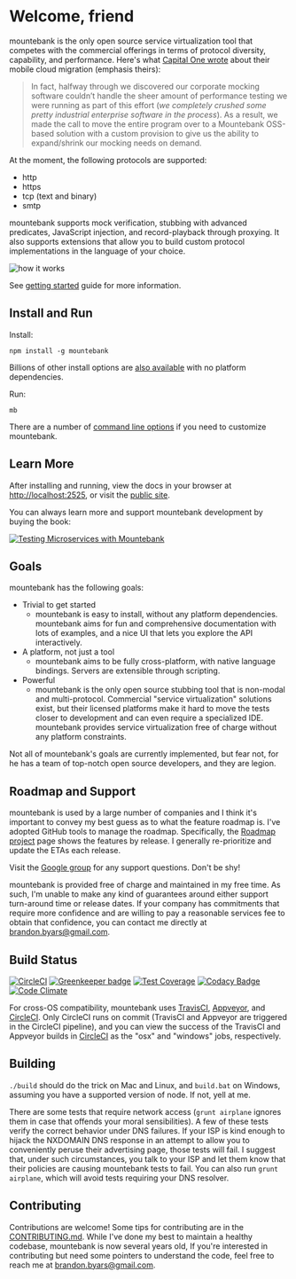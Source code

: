 # Welcome, friend

mountebank is the only open source service virtualization tool that competes with the commercial offerings
in terms of protocol diversity, capability, and performance. Here's what
[Capital One wrote](https://medium.com/capital-one-tech/moving-one-of-capital-ones-largest-customer-facing-apps-to-aws-668d797af6fc)
about their mobile cloud migration (emphasis theirs):

>In fact, halfway through we discovered our corporate mocking software couldn’t handle the
>sheer amount of performance testing we were running as part of this effort (_we completely crushed
>some pretty industrial enterprise software in the process_). As a result, we made the call to move
>the entire program over to a Mountebank OSS-based solution with a custom provision to give us the ability
>to expand/shrink our mocking needs on demand.

At the moment, the following protocols are supported:
* http
* https
* tcp (text and binary)
* smtp

mountebank supports mock verification, stubbing with advanced predicates, JavaScript injection,
and record-playback through proxying. It also supports extensions that allow you to build custom
protocol implementations in the language of your choice.

![how it works](https://github.com/bbyars/mountebank/blob/master/src/public/images/overview.gif?raw=true)

See [getting started](https://www.mbtest.org/docs/gettingStarted) guide for more information.

## Install and Run

Install:

    npm install -g mountebank

Billions of other install options are [also available](https://www.mbtest.org/docs/install) with no platform dependencies.

Run:

    mb

There are a number of [command line options](https://www.mbtest.org/docs/commandLine) if you need
to customize mountebank.

## Learn More

After installing and running, view the docs in your browser at <http://localhost:2525>, or visit the
[public site](https://www.mbtest.org/).

You can always learn more and support mountebank development by buying the book:

[![Testing Microservices with Mountebank](https://github.com/bbyars/mountebank/blob/master/src/public/images/book.jpg)](https://www.manning.com/books/testing-microservices-with-mountebank?a_aid=mb&a_bid=ee3288f4)

## Goals

mountebank has the following goals:

* Trivial to get started
  * mountebank is easy to install, without any platform dependencies.  mountebank aims for fun and comprehensive
     documentation with lots of examples, and a nice UI that lets you explore the API interactively.
* A platform, not just a tool
  * mountebank aims to be fully cross-platform, with native language bindings.  Servers are extensible through scripting.
* Powerful
  * mountebank is the only open source stubbing tool that is non-modal and multi-protocol.  Commercial
    "service virtualization" solutions exist, but their licensed platforms make it hard to move the tests
    closer to development and can even require a specialized IDE.  mountebank provides service virtualization free
    of charge without any platform constraints.

Not all of mountebank's goals are currently implemented, but fear not, for he has a team of top-notch open
source developers, and they are legion.

## Roadmap and Support

mountebank is used by a large number of companies and I think it's important to convey my best guess as to what
the feature roadmap is. I've adopted GitHub tools to manage the roadmap. Specifically, the
[Roadmap project](https://github.com/bbyars/mountebank/projects/9) page shows the features by release. I generally
re-prioritize and update the ETAs each release.

Visit the [Google group](https://groups.google.com/forum/#!forum/mountebank-discuss)
for any support questions.  Don't be shy!

mountebank is provided free of charge and maintained in my free time. As such, I'm unable to make any kind
of guarantees around either support turn-around time or release dates. If your company has commitments
that require more confidence and are willing to pay a reasonable services fee to obtain that confidence,
you can contact me directly at brandon.byars@gmail.com.

## Build Status

[![CircleCI](https://circleci.com/gh/bbyars/mountebank.svg?style=svg)](https://circleci.com/gh/bbyars/mountebank)
[![Greenkeeper badge](https://badges.greenkeeper.io/bbyars/mountebank.svg)](https://greenkeeper.io/)
[![Test Coverage][codeclimate-coverage-badge]][codeclimate-coverage]
[![Codacy Badge](https://api.codacy.com/project/badge/Grade/c030a6aebe274e21b4ce11a74e01fa12)](https://www.codacy.com/app/brandonbyars/mountebank?utm_source=github.com&amp;utm_medium=referral&amp;utm_content=bbyars/mountebank&amp;utm_campaign=Badge_Grade)
[![Code Climate][codeclimate-badge]][codeclimate]

For cross-OS compatibility, mountebank uses [TravisCI](https://travis-ci.org/bbyars/mountebank),
[Appveyor](https://ci.appveyor.com/project/bbyars/mountebank), and [CircleCI](https://circleci.com/gh/bbyars/mountebank).
Only CircleCI runs on commit (TravisCI and Appveyor are triggered in the CircleCI pipeline), and you can view the success of the TravisCI
and Appveyor builds in [CircleCI](https://circleci.com/gh/bbyars/mountebank) as the "osx" and "windows" jobs, respectively.

## Building

`./build` should do the trick on Mac and Linux, and `build.bat` on Windows, assuming you have a supported version
of node. If not, yell at me.

There are some tests that require network access (`grunt airplane` ignores them in case that offends your
moral sensibilities).  A few of these tests verify the correct behavior under DNS failures.  If your ISP
is kind enough to hijack the NXDOMAIN DNS response in an attempt to allow you to conveniently peruse their
advertising page, those tests will fail.  I suggest that, under such circumstances, you talk to your ISP
and let them know that their policies are causing mountebank tests to fail. You can also run `grunt airplane`,
which will avoid tests requiring your DNS resolver.

## Contributing

Contributions are welcome!
Some tips for contributing are in the [CONTRIBUTING.md](https://github.com/bbyars/mountebank/blob/master/CONTRIBUTING.md).
While I've done my best to maintain a healthy codebase, mountebank is now several years old, If you're interested in
contributing but need some pointers to understand the code, feel free to reach me at brandon.byars@gmail.com.

[npm-badge]: https://nodei.co/npm/mountebank.png?downloads=true&downloadRank=true&stars=true
[npm]: https://www.npmjs.com/package/mountebank
[codeclimate-badge]: https://codeclimate.com/github/bbyars/mountebank/badges/gpa.svg
[codeclimate]: https://codeclimate.com/github/bbyars/mountebank
[codeclimate-coverage-badge]: https://codeclimate.com/github/bbyars/mountebank/badges/coverage.svg
[codeclimate-coverage]: https://codeclimate.com/github/bbyars/mountebank/coverage
[travis-badge]: https://travis-ci.org/bbyars/mountebank.png
[travis]: https://travis-ci.org/bbyars/mountebank
[appveyor-badge]: https://ci.appveyor.com/api/projects/status/acfhg44px95s4pk5?svg=true
[appveyor]: https://ci.appveyor.com/project/bbyars/mountebank
